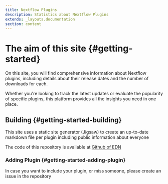```yaml
---
title: Nextflow Plugins
description: Statistics about Nextflow Plugins
extends: _layouts.documentation
section: content
---
```


# The aim of this site {#getting-started}

On this site, you will find comprehensive information about Nextflow plugins, including details about 
their release dates and the number of downloads for each. 

Whether you're looking to track the latest updates or evaluate the popularity of specific plugins, 
this platform provides all the insights you need in one place.

## Building {#getting-started-building}

This site uses a static site generator (Jigsaw) to create an up-to-date markdown
file per plugin including public information about everyone

The code of this repository is available at [Github of EDN](https://github.com/edn-es/nf-plugins-stats)

### Adding Plugin {#getting-started-adding-plugin}

In case you want to include your plugin, or miss someone, please create an issue in the repository

